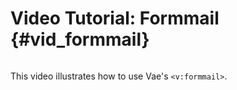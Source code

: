 # Video Tutorial: Formmail {#vid_formmail}

![]()

This video illustrates how to use Vae's `<v:formmail>`.
